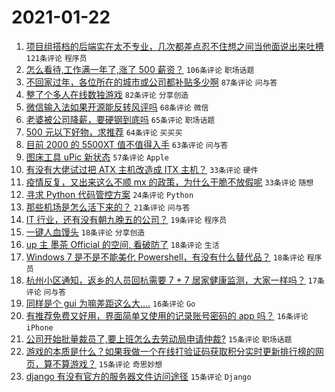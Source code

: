# 2021-01-22

1. [项目组搭档的后端实在太不专业，几次都差点忍不住想之间当他面说出来吐槽](https://www.v2ex.com/t/747316) `121条评论` `程序员`
1. [怎么看待,工作满一年了,涨了 500 薪资？](https://www.v2ex.com/t/747298) `106条评论` `职场话题`
1. [不回家过年，各位所在的城市或公司都补贴多少啊](https://www.v2ex.com/t/747246) `87条评论` `问与答`
1. [整了个多人在线数独游戏](https://www.v2ex.com/t/747319) `82条评论` `分享创造`
1. [微信输入法如果开源能反转风评吗](https://www.v2ex.com/t/747327) `68条评论` `微信`
1. [老婆被公司降薪，要硬钢到底吗](https://www.v2ex.com/t/747336) `65条评论` `职场话题`
1. [500 元以下好物，求推荐](https://www.v2ex.com/t/747270) `64条评论` `买买买`
1. [目前 2000 的 5500XT 值不值得入手](https://www.v2ex.com/t/747379) `63条评论` `问与答`
1. [图床工具 uPic 新状态](https://www.v2ex.com/t/747245) `57条评论` `Apple`
1. [有没有大佬试过把 ATX 主机改造成 ITX 主机？](https://www.v2ex.com/t/747451) `33条评论` `硬件`
1. [疫情反复，又出来这么不顺 mx 的政策，为什么干脆不放假呢](https://www.v2ex.com/t/747254) `33条评论` `随想`
1. [寻求 Python 代码管控方案](https://www.v2ex.com/t/747430) `24条评论` `Python`
1. [那些机场是怎么活下来的？](https://www.v2ex.com/t/747276) `21条评论` `问与答`
1. [IT 行业，还有没有朝九晚五的公司？](https://www.v2ex.com/t/747498) `19条评论` `程序员`
1. [一键人血馒头](https://www.v2ex.com/t/747495) `18条评论` `分享创造`
1. [up 主 墨茶 Official 的空间, 看破防了](https://www.v2ex.com/t/747459) `18条评论` `生活`
1. [Windows 7 是不是不能美化 Powershell，有没有什么替代品？](https://www.v2ex.com/t/747291) `18条评论` `程序员`
1. [杭州小区通知，返乡的人员回杭需要 7 + 7 居家健康监测，大家一样吗？](https://www.v2ex.com/t/747324) `17条评论` `问与答`
1. [同样是个 gui 为嘛差距这么大....](https://www.v2ex.com/t/747504) `16条评论` `Go`
1. [有推荐免费又好用，界面简单又使用的记录账号密码的 app 吗？](https://www.v2ex.com/t/747373) `16条评论` `iPhone`
1. [公司开始批量裁员了,要上班怎么去劳动局申请仲裁?](https://www.v2ex.com/t/747473) `15条评论` `职场话题`
1. [游戏的本质是什么？如果我做一个在线打验证码获取积分实时更新排行榜的网页，算不算游戏？](https://www.v2ex.com/t/747444) `15条评论` `奇思妙想`
1. [django 有没有官方的服务器文件访问途径](https://www.v2ex.com/t/747325) `15条评论` `Django`
